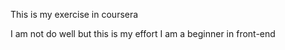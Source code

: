 This is my exercise in coursera 

I am not do well but this is my effort 
I am a beginner in front-end 
